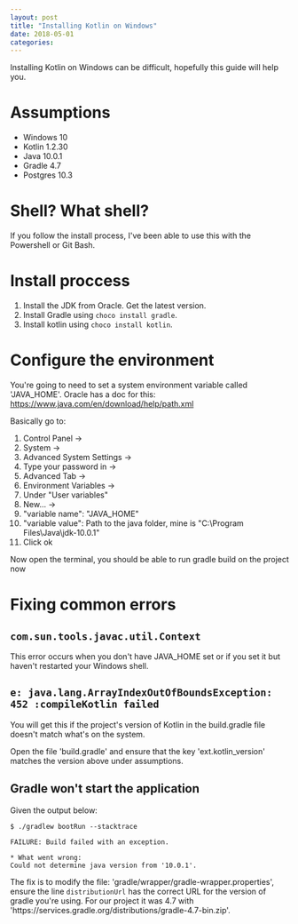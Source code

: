 ```yaml
---
layout: post
title: "Installing Kotlin on Windows"
date: 2018-05-01
categories:
---
```


Installing Kotlin on Windows can be difficult, hopefully this guide will help you.

# Assumptions
* Windows 10
* Kotlin 1.2.30
* Java 10.0.1
* Gradle 4.7
* Postgres 10.3

# Shell? What shell?

If you follow the install process, I've been able to use this with the Powershell or Git Bash.

# Install proccess

1. Install the JDK from Oracle. Get the latest version.
2. Install Gradle using ```choco install gradle```.
3. Install kotlin using ```choco install kotlin```.

# Configure the environment

You're going to need to set a system environment variable called 'JAVA_HOME'. Oracle has a doc for this: https://www.java.com/en/download/help/path.xml

Basically go to:
1. Control Panel ->
2. System ->
3. Advanced System Settings ->
4. Type your password in ->
5. Advanced Tab ->
6. Environment Variables ->
7. Under "User variables"
8. New... ->
9. "variable name": "JAVA_HOME"
10. "variable value": Path to the java folder, mine is "C:\Program Files\Java\jdk-10.0.1"
11. Click ok

Now open the terminal, you should be able to run gradle build on the project now

# Fixing common errors

## ```com.sun.tools.javac.util.Context```

This error occurs when you don't have JAVA_HOME set or if you set it but haven't restarted your Windows shell.

## ```e: java.lang.ArrayIndexOutOfBoundsException: 452 :compileKotlin failed```

You will get this if the project's version of Kotlin in the build.gradle file doesn't match what's on the system.

Open the file 'build.gradle' and ensure that the key 'ext.kotlin_version' matches the version above under assumptions.

## Gradle won't start the application

Given the output below:

```shell
$ ./gradlew bootRun --stacktrace

FAILURE: Build failed with an exception.

* What went wrong:
Could not determine java version from '10.0.1'.
```

The fix is to modify the file: 'gradle/wrapper/gradle-wrapper.properties', ensure the line `distributionUrl` has the correct URL for the version of gradle you're using. For our project it was 4.7 with 'https\://services.gradle.org/distributions/gradle-4.7-bin.zip'.
